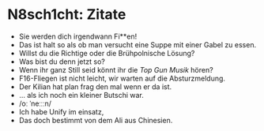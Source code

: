 # N8sch1cht: Zitate

- Sie werden dich irgendwann Fi**en!
- Das ist halt so als ob man versucht eine Suppe mit einer Gabel zu essen.
- Willst du die Richtige oder die Brühpolnische Lösung?
- Was bist du denn jetzt so?
- Wenn ihr ganz Still seid könnt ihr die *Top Gun Musik* hören?
- F16-Fliegen ist nicht leicht, wir warten auf die Absturzmeldung.
- Der Kilian hat plan frag den mal wenn er da ist.
- ... als ich noch ein kleiner Butschi war.
- /oː ˈneːːːn/
- Ich habe Unify im einsatz,
- Das doch bestimmt von dem Ali aus Chinesien.
